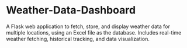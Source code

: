 # Weather-Data-Dashboard
A Flask web application to fetch, store, and display weather data for multiple locations, using an Excel file as the database. Includes real-time weather fetching, historical tracking, and data visualization.
